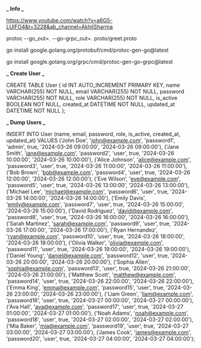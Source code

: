 **_ Info _**

https://www.youtube.com/watch?v=a6G5-LUlFO4&t=3228&ab_channel=AkhilSharma

protoc --go_out=. --go-grpc_out=. proto/greet.proto

go install google.golang.org/protobuf/cmd/protoc-gen-go@latest

go install google.golang.org/grpc/cmd/protoc-gen-go-grpc@latest

**_ Create User _**

CREATE TABLE User (
id INT AUTO_INCREMENT PRIMARY KEY,
name VARCHAR(255) NOT NULL,
email VARCHAR(255) NOT NULL,
password VARCHAR(255) NOT NULL,
role VARCHAR(255) NOT NULL,
is_active BOOLEAN NOT NULL,
created_at DATETIME NOT NULL,
updated_at DATETIME NOT NULL
);

**_ Dump Users _**

INSERT INTO User (name, email, password, role, is_active, created_at, updated_at) VALUES
('John Doe', 'john@example.com', 'password1', 'admin', true, '2024-03-26 09:00:00', '2024-03-26 09:00:00'),
('Jane Smith', 'jane@example.com', 'password2', 'user', true, '2024-03-26 10:00:00', '2024-03-26 10:00:00'),
('Alice Johnson', 'alice@example.com', 'password3', 'user', true, '2024-03-26 11:00:00', '2024-03-26 11:00:00'),
('Bob Brown', 'bob@example.com', 'password4', 'user', true, '2024-03-26 12:00:00', '2024-03-26 12:00:00'),
('Eve Wilson', 'eve@example.com', 'password5', 'user', true, '2024-03-26 13:00:00', '2024-03-26 13:00:00'),
('Michael Lee', 'michael@example.com', 'password6', 'user', true, '2024-03-26 14:00:00', '2024-03-26 14:00:00'),
('Emily Davis', 'emily@example.com', 'password7', 'user', true, '2024-03-26 15:00:00', '2024-03-26 15:00:00'),
('David Rodriguez', 'david@example.com', 'password8', 'user', true, '2024-03-26 16:00:00', '2024-03-26 16:00:00'),
('Sarah Martinez', 'sarah@example.com', 'password9', 'user', true, '2024-03-26 17:00:00', '2024-03-26 17:00:00'),
('Ryan Hernandez', 'ryan@example.com', 'password10', 'user', true, '2024-03-26 18:00:00', '2024-03-26 18:00:00'),
('Olivia Walker', 'olivia@example.com', 'password11', 'user', true, '2024-03-26 19:00:00', '2024-03-26 19:00:00'),
('Daniel Young', 'daniel@example.com', 'password12', 'user', true, '2024-03-26 20:00:00', '2024-03-26 20:00:00'),
('Sophia Allen', 'sophia@example.com', 'password13', 'user', true, '2024-03-26 21:00:00', '2024-03-26 21:00:00'),
('Matthew Scott', 'matthew@example.com', 'password14', 'user', true, '2024-03-26 22:00:00', '2024-03-26 22:00:00'),
('Emma King', 'emma@example.com', 'password15', 'user', true, '2024-03-26 23:00:00', '2024-03-26 23:00:00'),
('Liam Green', 'liam@example.com', 'password16', 'user', true, '2024-03-27 00:00:00', '2024-03-27 00:00:00'),
('Ava Hall', 'ava@example.com', 'password17', 'user', true, '2024-03-27 01:00:00', '2024-03-27 01:00:00'),
('Noah Adams', 'noah@example.com', 'password18', 'user', true, '2024-03-27 02:00:00', '2024-03-27 02:00:00'),
('Mia Baker', 'mia@example.com', 'password19', 'user', true, '2024-03-27 03:00:00', '2024-03-27 03:00:00'),
('James Cook', 'james@example.com', 'password20', 'user', true, '2024-03-27 04:00:00', '2024-03-27 04:00:00');

